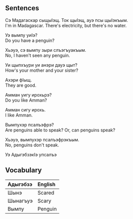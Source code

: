 ## Sentences

Сэ Мадагаскар сыщыIэщ. Ток щыIэщ, ауэ псы щыIэкъым.  
I'm in Madagascar. There's electricity, but there's no water.

Уэ вымпу уиIэ?  
Do you have a penguin?

Хьэуэ, сэ вымпу зыри слъэгъуакъым.  
No, I haven't seen any penguin.

Уи щыпхъури уи анэри дауэ щыт?  
How's your mother and your sister?

Ахэри фIыщ.  
They are good.

Амман уигу ирохьрэ?  
Do you like Amman?

Амман сигу ирохь.  
I like Amman.

Вымпухэр псалъэфрэ?  
Are penguins able to speak? Or, can penguins speak?

Хьэуэ, вымпухэр псалъэфрэкъым.  
No, penguins don't speak.

Уэ АдыгэбзэкIэ упсалъэ
## Vocabulary
| Адыгэбзэ | English |
| :------- | :------ |
| Шынэ     | Scared  |
| Шынагъуэ | Scary   |
| Вымпу    | Penguin |